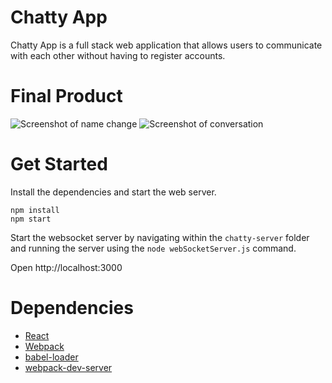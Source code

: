 Chatty App
=====================

Chatty App is a full stack web application that allows users to communicate with each other without having to register accounts.

Final Product
=====================
![`Screenshot of name change`](?raw=true)
![`Screenshot of conversation`](?raw=true)

Get Started
=====================
Install the dependencies and start the web server.

```
npm install
npm start
```

Start the websocket server by navigating within the 
`chatty-server` folder and running the server using the `node webSocketServer.js` command.

Open http://localhost:3000 


Dependencies
=====================

* [React](https://reactjs.org/)
* [Webpack](https://www.npmjs.com/package/webpack)
* [babel-loader](https://github.com/babel/babel-loader)
* [webpack-dev-server](https://github.com/webpack/webpack-dev-server)
